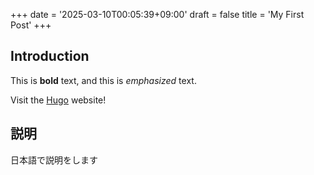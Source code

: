+++
date = '2025-03-10T00:05:39+09:00'
draft = false
title = 'My First Post'
+++

## Introduction

This is **bold** text, and this is *emphasized* text.

Visit the [Hugo](https://gohugo.io) website!

## 説明

日本語で説明をします
